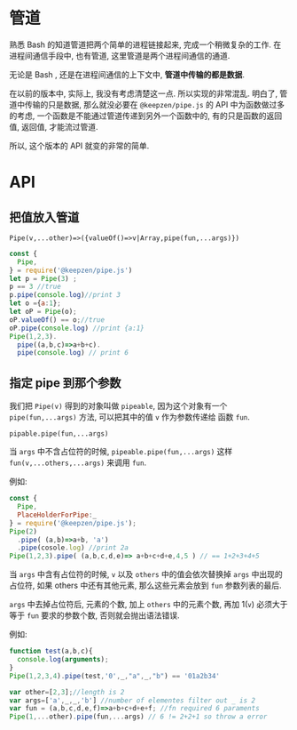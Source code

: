 # 管道
熟悉 Bash 的知道管道把两个简单的进程链接起来, 完成一个稍微复杂的工作.
在进程间通信手段中, 也有管道, 这里管道是两个进程间通信的通道.

无论是 Bash , 还是在进程间通信的上下文中, **管道中传输的都是数据**.

在以前的版本中, 实际上, 我没有考虑清楚这一点. 所以实现的非常混乱.
明白了, 管道中传输的只是数据, 那么就没必要在 `@keepzen/pipe.js` 的
API 中为函数做过多的考虑, 一个函数是不能通过管道传递到另外一个函数中的,
有的只是函数的返回值, 返回值, 才能流过管道.

所以, 这个版本的 API 就变的非常的简单.

# API
## 把值放入管道
`Pipe(v,...other)=>({valueOf()=>v|Array,pipe(fun,...args)})`

```js
const {
  Pipe,
} = require('@keepzen/pipe.js')
let p = Pipe(3) ;
p == 3 //true
p.pipe(console.log)//print 3
let o ={a:1};
let oP = Pipe(o);
oP.valueOf() == o;//true
oP.pipe(console.log) //print {a:1}
Pipe(1,2,3).
  pipe((a,b,c)=>a+b+c).
  pipe(console.log) // print 6
```
## 指定 pipe 到那个参数
我们把 `Pipe(v)` 得到的对象叫做 `pipeable`, 因为这个对象有一个 `pipe(fun,...args)` 方法,
可以把其中的值 `v` 作为参数传递给 函数 `fun`.

`pipable.pipe(fun,...args)`

当 `args` 中不含占位符的时候, `pipeable.pipe(fun,...args)` 这样 `fun(v,...others,...args)` 来调用 `fun`.

例如:
```js
const {
  Pipe,
  PlaceHolderForPipe:_
} = require('@keepzen/pipe.js');
Pipe(2)
  .pipe( (a,b)=>a+b, 'a')
  .pipe(cosole.log) //print 2a
Pipe(1,2,3).pipe( (a,b,c,d,e)=> a+b+c+d+e,4,5 ) // == 1+2+3+4+5
```

当 `args` 中含有占位符的时候, `v` 以及 `others` 中的值会依次替换掉 `args` 中出现的占位符,
如果 others 中还有其他元素, 那么这些元素会放到 `fun` 参数列表的最后.

`args` 中去掉占位符后, 元素的个数, 加上 `others` 中的元素个数,
再加 1(`v`) 必须大于等于 `fun` 要求的参数个数, 否则就会抛出语法错误.

例如:

```js
function test(a,b,c){
  console.log(arguments);
}
Pipe(1,2,3,4).pipe(test,'0',_,"a",_,"b") == '01a2b34'

var other=[2,3];//length is 2
var args=['a',_,_,'b'] //number of elementes filter out _ is 2
var fun = (a,b,c,d,e,f)=>a+b+c+d+e+f; //fn required 6 paraments
Pipe(1,...other).pipe(fun,...args) // 6 != 2+2+1 so throw a error
```
